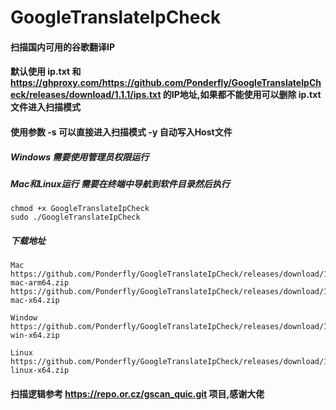 # GoogleTranslateIpCheck
#### 扫描国内可用的谷歌翻译IP
#### 默认使用 ip.txt 和 https://ghproxy.com/https://github.com/Ponderfly/GoogleTranslateIpCheck/releases/download/1.1.1/ips.txt 的IP地址,如果都不能使用可以删除 ip.txt 文件进入扫描模式
#### 使用参数 -s 可以直接进入扫描模式  -y 自动写入Host文件
##### Windows 需要使用管理员权限运行
##### Mac和Linux运行 需要在终端中导航到软件目录然后执行
```
chmod +x GoogleTranslateIpCheck
sudo ./GoogleTranslateIpCheck
```

##### 下载地址
```
Mac
https://github.com/Ponderfly/GoogleTranslateIpCheck/releases/download/1.3/GoogleTranslateIpCheck-mac-arm64.zip
https://github.com/Ponderfly/GoogleTranslateIpCheck/releases/download/1.3/GoogleTranslateIpCheck-mac-x64.zip
```
```
Window
https://github.com/Ponderfly/GoogleTranslateIpCheck/releases/download/1.3/GoogleTranslateIpCheck-win-x64.zip
```
```
Linux
https://github.com/Ponderfly/GoogleTranslateIpCheck/releases/download/1.3/GoogleTranslateIpCheck-linux-x64.zip
```

#### 扫描逻辑参考 https://repo.or.cz/gscan_quic.git 项目,感谢大佬
